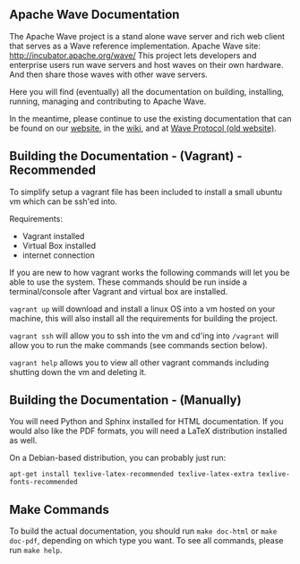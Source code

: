 Apache Wave Documentation
--------------------------
The Apache Wave project is a stand alone wave server and rich web client
that serves as a Wave reference implementation.
Apache Wave site: http://incubator.apache.org/wave/
This project lets developers and enterprise users run wave servers and
host waves on their own hardware. And then share those waves with other
wave servers.

Here you will find (eventually) all the documentation on building, installing,
running, managing and contributing to Apache Wave.

In the meantime, please continue to use the existing documentation that can be
found on our [website](http://incubator.apache.org/wave), in the [wiki](https://cwiki.apache.org/confluence/display/WAVE/Home),
and at [Wave Protocol (old website)](http://www.waveprotocol.org).

Building the Documentation - (Vagrant) - Recommended
----------------------------------------------------

To simplify setup a vagrant file has been included to install a small ubuntu vm which can be ssh'ed into.
 
 Requirements: 
 
  * Vagrant installed
  * Virtual Box installed
  * internet connection
  
If you are new to how vagrant works the following commands will let you be able to use the system. These commands should
be run inside a terminal/console after Vagrant and virtual box are installed.

`vagrant up` will download and install a linux OS into a vm hosted on your machine, this will also install all the 
    requirements for building the project.

`vagrant ssh` will allow you to ssh into the vm and cd'ing into `/vagrant` will allow you to run the make commands 
    (see commands section below).
    
`vagrant help` allows you to view all other vagrant commands including shutting down the vm and deleting it.


Building the Documentation - (Manually)
---------------------------------------

You will need Python and Sphinx installed for HTML documentation.
If you would also like the PDF formats, you will need a LaTeX distribution installed as well.

On a Debian-based distribution, you can probably just run:
```
apt-get install texlive-latex-recommended texlive-latex-extra texlive-fonts-recommended
```

Make Commands
-------------

To build the actual documentation, you should run `make doc-html` or `make doc-pdf`, depending on which type you want.
To see all commands, please run `make help`.
